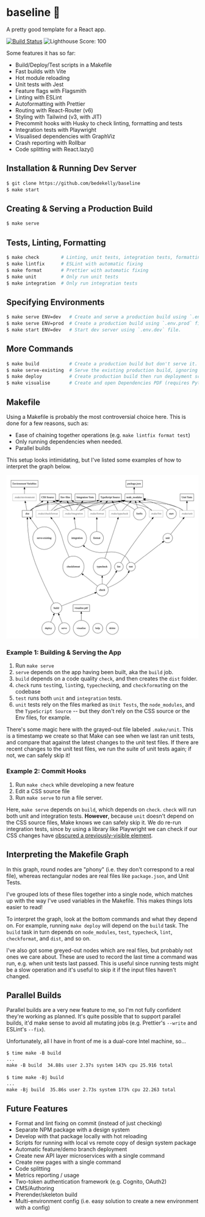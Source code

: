 # baseline 🏁

A pretty good template for a React app.

[![Build Status](https://app.travis-ci.com/bedekelly/baseline.svg?token=kgeEVrjr8Gq22pbFZQKn&branch=main)](https://app.travis-ci.com/bedekelly/baseline)
![Lighthouse Score: 100](https://img.shields.io/badge/Lighthouse%20Score-100-brightgreen)

Some features it has so far:

- Build/Deploy/Test scripts in a Makefile
- Fast builds with Vite
- Hot module reloading
- Unit tests with Jest
- Feature flags with Flagsmith
- Linting with ESLint
- Autoformatting with Prettier
- Routing with React-Router (v6)
- Styling with Tailwind (v3, with JIT)
- Precommit hooks with Husky to check linting, formatting and tests
- Integration tests with Playwright
- Visualised dependencies with GraphViz
- Crash reporting with Rollbar
- Code splitting with React.lazy()

## Installation & Running Dev Server

```bash
$ git clone https://github.com/bedekelly/baseline
$ make start
```

## Creating & Serving a Production Build

```bash
$ make serve
```

## Tests, Linting, Formatting

```bash
$ make check        # Linting, unit tests, integration tests, formatting
$ make lintfix      # ESLint with automatic fixing
$ make format       # Prettier with automatic fixing
$ make unit         # Only run unit tests
$ make integration  # Only run integration tests
```

## Specifying Environments

```bash
$ make serve ENV=dev   # Create and serve a production build using `.env.dev` file.
$ make serve ENV=prod  # Create a production build using `.env.prod` file.
$ make start ENV=dev   # Start dev server using `.env.dev` file.
```

## More Commands

```bash
$ make build           # Create a production build but don't serve it.
$ make serve-existing  # Serve the existing production build, ignoring dependencies.
$ make deploy          # Create production build then run deployment script.
$ make visualise       # Create and open Dependencies PDF (requires Python and GraphViz).
```

## Makefile

Using a Makefile is probably the most controversial choice here. This is done for a
few reasons, such as:

- Ease of chaining together operations (e.g. `make lintfix format test`)
- Only running dependencies when needed.
- Parallel builds

This setup looks intimidating, but I've listed some examples of how to interpret the graph below.

![Big graph showing scary dependency tree](./Dependencies.png)

### Example 1: Building & Serving the App

1. Run `make serve`
2. `serve` depends on the app having been built, aka the `build` job.
3. `build` depends on a code quality `check`, and then creates the `dist` folder.
4. `check` runs `test`ing, `lint`ing, `typecheck`ing, and `checkformat`ing on the codebase
5. `test` runs both `unit` and `integration` tests.
6. `unit` tests rely on the files marked as `Unit Tests`, the `node_modules`, and the `TypeScript Source` -- but they don't rely on the CSS source or the Env files, for example.

There's some magic here with the grayed-out file labeled `.make/unit`. This is a timestamp we create so that Make can see when we last ran unit tests, and compare that against the latest changes to the unit test files. If there are recent changes to the unit test files, we run the suite of unit tests again; if not, we can safely skip it!

### Example 2: Commit Hooks

1. Run `make check` while developing a new feature
2. Edit a CSS source file
3. Run `make serve` to run a file server.

Here, `make serve` depends on `build`, which depends on `check`. `check` will run both unit and integration tests. **However**, because `unit` doesn't depend on the CSS source files, Make knows we can safely skip it. We do re-run integration tests, since by using a library like Playwright we can check if our CSS changes have [obscured a previously-visible element](https://playwright.dev/docs/actionability).

## Interpreting the Makefile Graph

In this graph, round nodes are "phony" (i.e. they don't correspond to a real file), whereas rectangular nodes are real files like `package.json`, and Unit Tests.

I've grouped lots of these files together into a single node, which matches up with the way I've used variables in the Makefile. This makes things lots easier to read!

To interpret the graph, look at the bottom commands and what they depend on.
For example, running `make deploy` will depend on the `build` task. The `build` task in turn depends on `node_modules`, `test`, `typecheck`, `lint`, `checkformat`, and `dist`, and so on.

I've also got some greyed-out nodes which are real files, but probably not ones we care about. These are used to record the last time a command was run, e.g. when unit
tests last passed. This is useful since running tests might be a slow operation and
it's useful to skip it if the input files haven't changed.

## Parallel Builds

Parallel builds are a very new feature to me, so I'm not fully confident they're working as planned. It's quite possible that to support parallel builds, it'd make sense to avoid all mutating jobs (e.g. Prettier's `--write` and ESLint's `--fix`).

Unfortunately, all I have in front of me is a dual-core Intel machine, so...

```
$ time make -B build
...
make -B build  34.88s user 2.37s system 143% cpu 25.916 total

$ time make -Bj build
...
make -Bj build  35.86s user 2.73s system 173% cpu 22.263 total
```

## Future Features

- Format and lint fixing on commit (instead of just checking)
- Separate NPM package with a design system
- Develop with that package locally with hot reloading
- Scripts for running with local vs remote copy of design system package
- Automatic feature/demo branch deployment
- Create new API layer microservices with a single command
- Create new pages with a single command
- Code splitting
- Metrics reporting / usage
- Two-token authentication framework (e.g. Cognito, OAuth2)
- CMS/Authoring
- Prerender/skeleton build
- Multi-environment config (i.e. easy solution to create a new environment with a config)
